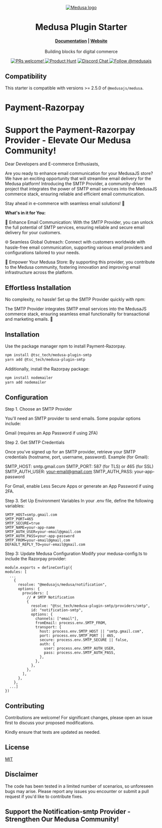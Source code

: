 <p align="center">
  <a href="https://www.medusajs.com">
  <picture>
    <source media="(prefers-color-scheme: dark)" srcset="https://user-images.githubusercontent.com/59018053/229103275-b5e482bb-4601-46e6-8142-244f531cebdb.svg">
    <source media="(prefers-color-scheme: light)" srcset="https://user-images.githubusercontent.com/59018053/229103726-e5b529a3-9b3f-4970-8a1f-c6af37f087bf.svg">
    <img alt="Medusa logo" src="https://user-images.githubusercontent.com/59018053/229103726-e5b529a3-9b3f-4970-8a1f-c6af37f087bf.svg">
    </picture>
  </a>
</p>
<h1 align="center">
  Medusa Plugin Starter
</h1>

<h4 align="center">
  <a href="https://docs.medusajs.com">Documentation</a> |
  <a href="https://www.medusajs.com">Website</a>
</h4>

<p align="center">
  Building blocks for digital commerce
</p>
<p align="center">
  <a href="https://github.com/medusajs/medusa/blob/master/CONTRIBUTING.md">
    <img src="https://img.shields.io/badge/PRs-welcome-brightgreen.svg?style=flat" alt="PRs welcome!" />
  </a>
    <a href="https://www.producthunt.com/posts/medusa"><img src="https://img.shields.io/badge/Product%20Hunt-%231%20Product%20of%20the%20Day-%23DA552E" alt="Product Hunt"></a>
  <a href="https://discord.gg/xpCwq3Kfn8">
    <img src="https://img.shields.io/badge/chat-on%20discord-7289DA.svg" alt="Discord Chat" />
  </a>
  <a href="https://twitter.com/intent/follow?screen_name=medusajs">
    <img src="https://img.shields.io/twitter/follow/medusajs.svg?label=Follow%20@medusajs" alt="Follow @medusajs" />
  </a>
</p>

## Compatibility

This starter is compatible with versions >= 2.5.0 of `@medusajs/medusa`. 

# Payment-Razorpay

# Support the Payment-Razorpay Provider - Elevate Our Medusa Community!

Dear Developers and E-commerce Enthusiasts,

Are you ready to enhance email communication for your MedusaJS store? We have an exciting opportunity that will streamline email delivery for the Medusa platform! Introducing the SMTP Provider, a community-driven project that integrates the power of SMTP email services into the MedusaJS commerce stack, ensuring reliable and efficient email communication.

Stay ahead in e-commerce with seamless email solutions! 🚀

**What's in it for You:**

🚀 Enhance Email Communication: With the SMTP Provider, you can unlock the full potential of SMTP services, ensuring reliable and secure email delivery for your customers.

🌐 Seamless Global Outreach: Connect with customers worldwide with hassle-free email communication, supporting various email providers and configurations tailored to your needs.

🎉 Empower Your Medusa Store: By supporting this provider, you contribute to the Medusa community, fostering innovation and improving email infrastructure across the platform.

## Effortless Installation

No complexity, no hassle! Set up the SMTP Provider quickly with npm:

The SMTP Provider integrates SMTP email services into the MedusaJS commerce stack, ensuring seamless email functionality for transactional and marketing emails. 🚀

## Installation

Use the package manager npm to install Payment-Razorpay.

```bash
npm install @tsc_tech/medusa-plugin-smtp
yarn add @tsc_tech/medusa-plugin-smtp
```

Additionally, install the Razorpay package:

```bash
npm install nodemailer
yarn add nodemailer
```

## Configuration

Step 1. Choose an SMTP Provider

You'll need an SMTP provider to send emails. Some popular options include:

Gmail (requires an App Password if using 2FA)


Step 2. Get SMTP Credentials

Once you've signed up for an SMTP provider, retrieve your SMTP credentials (hostname, port, username, password).
Example (for Gmail):

SMTP_HOST: smtp.gmail.com
SMTP_PORT: 587 (for TLS) or 465 (for SSL)
SMTP_AUTH_USER: your-email@gmail.com
SMTP_AUTH_PASS: your-app-password

For Gmail, enable Less Secure Apps or generate an App Password if using 2FA.


Step 3. Set Up Environment Variables
In your .env file, define the following variables:
```
SMTP_HOST=smtp.gmail.com
SMTP_PORT=465
SMTP_SECURE=true
SMTP_NAME=your-app-name
SMTP_AUTH_USER=your-email@gmail.com
SMTP_AUTH_PASS=your-app-password
SMTP_FROM=your-email@gmail.com
DEFAULT_REPLY_TO=your-email@gmail.com
```

Step 3: Update Medusa Configuration
Modify your medusa-config.ts to include the Razorpay provider:


```
module.exports = defineConfig({
modules: [
  ...
    {
      resolve: "@medusajs/medusa/notification",
      options: {
        providers: [
          // # SMTP Notification
          {
            resolve: "@tsc_tech/medusa-plugin-smtp/providers/smtp",
            id: "notification-smtp",
            options: {
              channels: ["email"],
              fromEmail: process.env.SMTP_FROM,
              transport: {
                host: process.env.SMTP_HOST || "smtp.gmail.com",
                port: process.env.SMTP_PORT || 465,
                secure: process.env.SMTP_SECURE || false,
                auth: {
                  user: process.env.SMTP_AUTH_USER,
                  pass: process.env.SMTP_AUTH_PASS,
                },
              },
            },
          },
        ],
      },
    },
  ...]
})
```


## Contributing


Contributions are welcome! For significant changes, please open an issue first to discuss your proposed modifications.

Kindly ensure that tests are updated as needed.

## License
[MIT](https://choosealicense.com/licenses/mit/)

## Disclaimer
The code has been tested in a limited number of scenarios, so unforeseen bugs may arise. Please report any issues you encounter or submit a pull request if you'd like to contribute fixes.


## Support the Notification-smtp Provider - Strengthen Our Medusa Community!